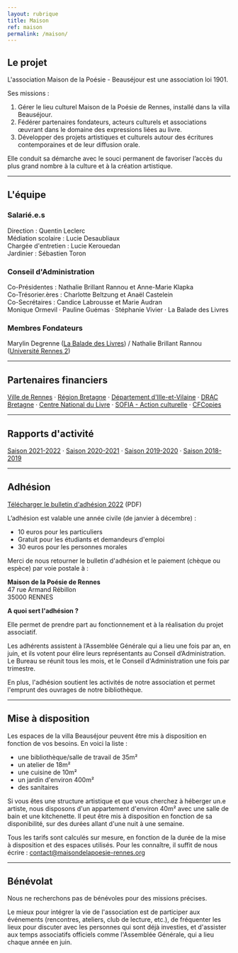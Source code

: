 ```yaml
---
layout: rubrique
title: Maison
ref: maison
permalink: /maison/
---
```

## Le projet

L'association Maison de la Poésie - Beauséjour est une association loi 1901.

Ses missions :  

1. Gérer le lieu culturel Maison de la Poésie de Rennes, installé dans la villa Beauséjour.
2. Fédérer partenaires fondateurs, acteurs culturels et associations œuvrant dans le domaine des expressions liées au livre.
3. Développer des projets artistiques et culturels autour des écritures contemporaines et de leur diffusion orale.

Elle conduit sa démarche avec le souci permanent de favoriser l’accès du plus grand nombre à la culture et à la création artistique.

- - -

## L'équipe

### Salarié.e.s

Direction : Quentin Leclerc\
Médiation scolaire : Lucie Desaubliaux\
Chargée d'entretien : Lucie Kerouedan\
Jardinier : Sébastien Toron

### Conseil d'Administration

Co-Présidentes : Nathalie Brillant Rannou et Anne-Marie Klapka\
Co-Trésorier.ères : Charlotte Beltzung et Anaël Castelein\
Co-Secrétaires : Candice Labrousse et Marie Audran\
Monique Ormevil &middot; Pauline Guémas &middot; Stéphanie Vivier &middot; La Balade des Livres

### Membres Fondateurs

Marylin Degrenne ([La Balade des Livres](http://www.la-balade-des-livres.fr/)) / Nathalie Brillant Rannou ([Université Rennes 2](http://www.univ-rennes2.fr/))

- - -

## Partenaires financiers

[Ville de Rennes](https://metropole.rennes.fr/) &middot; [Région Bretagne](https://www.bretagne.bzh/) &middot; [Département d'Ille-et-Vilaine](https://www.ille-et-vilaine.fr/) &middot; [DRAC Bretagne](http://www.culture.gouv.fr/Regions/Drac-Bretagne) &middot; [Centre National du Livre](https://centrenationaldulivre.fr/) &middot; [SOFIA - Action culturelle](https://www.la-sofia.org/) &middot; [CFCopies](https://www.cfcopies.com/)

- - -

## Rapports d'activité[](/docs/2020-2021_RapportActivite.pdf)

[Saison 2021-2022](/docs/2020-2021_RapportActivite.pdf) &middot; [Saison 2020-2021](/imgs/2021_rapportactivit-_ecran.pdf) &middot; [Saison 2019-2020](/imgs/2019-2020_rapportactivite_web.pdf) &middot; [Saison 2018-2019](/imgs/2019_final_screen_rapport-d-activit-.pdf)

- - -

## Adhésion

[Télécharger le bulletin d'adhésion 2022](/imgs/bulletin-d-adh-sion-2022.pdf) (PDF)

L’adhésion est valable une année civile (de janvier à décembre) :

* 10 euros pour les particuliers
* Gratuit pour les étudiants et demandeurs d'emploi
* 30 euros pour les personnes morales

Merci de nous retourner le bulletin d'adhésion et le paiement (chèque ou espèce) par voie postale à :

**Maison de la Poésie de Rennes**\
47 rue Armand Rébillon\
35000 RENNES

**A quoi sert l'adhésion ?**

Elle permet de prendre part au fonctionnement et à la réalisation du projet associatif.

Les adhérents assistent à l’Assemblée Générale qui a lieu une fois par an, en juin, et ils votent pour élire leurs représentants au Conseil d’Administration. Le Bureau se réunit tous les mois, et le Conseil d'Administration une fois par trimestre.

En plus, l'adhésion soutient les activités de notre association et permet l'emprunt des ouvrages de notre bibliothèque.

- - -

## Mise à disposition

Les espaces de la villa Beauséjour peuvent être mis à disposition en fonction de vos besoins. En voici la liste : 

* une bibliothèque/salle de travail de 35m²
* un atelier de 18m²
* une cuisine de 10m²
* un jardin d'environ 400m²
* des sanitaires

Si vous êtes une structure artistique et que vous cherchez à héberger un.e artiste, nous disposons d'un appartement d'environ 40m² avec une salle de bain et une kitchenette. Il peut être mis à disposition en fonction de sa disponibilité, sur des durées allant d'une nuit à une semaine.

Tous les tarifs sont calculés sur mesure, en fonction de la durée de la mise à disposition et des espaces utilisés. Pour les connaître, il suffit de nous écrire : contact@maisondelapoesie-rennes.org

- - -

## Bénévolat

Nous ne recherchons pas de bénévoles pour des missions précises. 

Le mieux pour intégrer la vie de l'association est de participer aux événements (rencontres, ateliers, club de lecture, etc.), de fréquenter les lieux pour discuter avec les personnes qui sont déjà investies, et d'assister aux temps associatifs officiels comme l'Assemblée Générale, qui a lieu chaque année en juin.